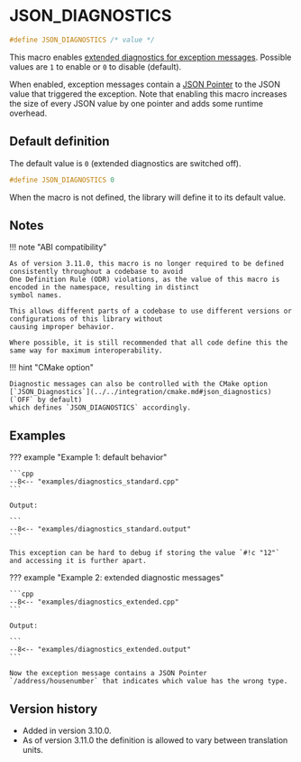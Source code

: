 # JSON_DIAGNOSTICS

```cpp
#define JSON_DIAGNOSTICS /* value */
```

This macro enables [extended diagnostics for exception messages](../../home/exceptions.md#extended-diagnostic-messages).
Possible values are `1` to enable or `0` to disable (default).

When enabled, exception messages contain a [JSON Pointer](../json_pointer/json_pointer.md) to the JSON value that
triggered the exception. Note that enabling this macro increases the size of every JSON value by one pointer and adds
some  runtime overhead.

## Default definition

The default value is `0` (extended diagnostics are switched off).

```cpp
#define JSON_DIAGNOSTICS 0
```

When the macro is not defined, the library will define it to its default value.

## Notes

!!! note "ABI compatibility"

    As of version 3.11.0, this macro is no longer required to be defined consistently throughout a codebase to avoid
    One Definition Rule (ODR) violations, as the value of this macro is encoded in the namespace, resulting in distinct
    symbol names.

    This allows different parts of a codebase to use different versions or configurations of this library without
    causing improper behavior.

    Where possible, it is still recommended that all code define this the same way for maximum interoperability.

!!! hint "CMake option"

    Diagnostic messages can also be controlled with the CMake option
    [`JSON_Diagnostics`](../../integration/cmake.md#json_diagnostics) (`OFF` by default)
    which defines `JSON_DIAGNOSTICS` accordingly.

## Examples

??? example "Example 1: default behavior"

    ```cpp
    --8<-- "examples/diagnostics_standard.cpp"
    ```

    Output:

    ```
    --8<-- "examples/diagnostics_standard.output"
    ```

    This exception can be hard to debug if storing the value `#!c "12"` and accessing it is further apart.

??? example "Example 2: extended diagnostic messages"

    ```cpp
    --8<-- "examples/diagnostics_extended.cpp"
    ```

    Output:

    ```
    --8<-- "examples/diagnostics_extended.output"
    ```

    Now the exception message contains a JSON Pointer `/address/housenumber` that indicates which value has the wrong type.

## Version history

- Added in version 3.10.0.
- As of version 3.11.0 the definition is allowed to vary between translation units.
